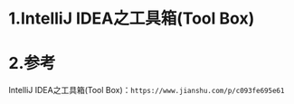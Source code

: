 
# 1.IntelliJ IDEA之工具箱(Tool Box)
# 2.参考
IntelliJ IDEA之工具箱(Tool Box)：`https://www.jianshu.com/p/c093fe695e61`